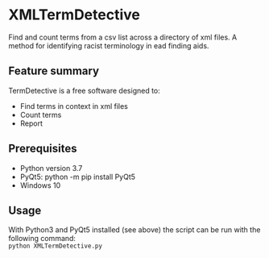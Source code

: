 # XMLTermDetective  

Find and count terms from a csv list across a directory of xml files. A method for identifying racist terminology in ead finding aids.  

## Feature summary  
TermDetective is a free software designed to:
- Find terms in context in xml files  
- Count terms  
- Report  

## Prerequisites  
- Python version 3.7  
- PyQt5: python -m pip install PyQt5  
- Windows 10  

## Usage  
With Python3 and PyQt5 installed (see above) the script can be run with the following command:  
`python XMLTermDetective.py`
